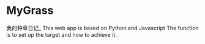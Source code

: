 # MyGrass
我的种草日记_
This web app is based on Python and Javascript 
The function is to set up the target and how to achieve it. 
